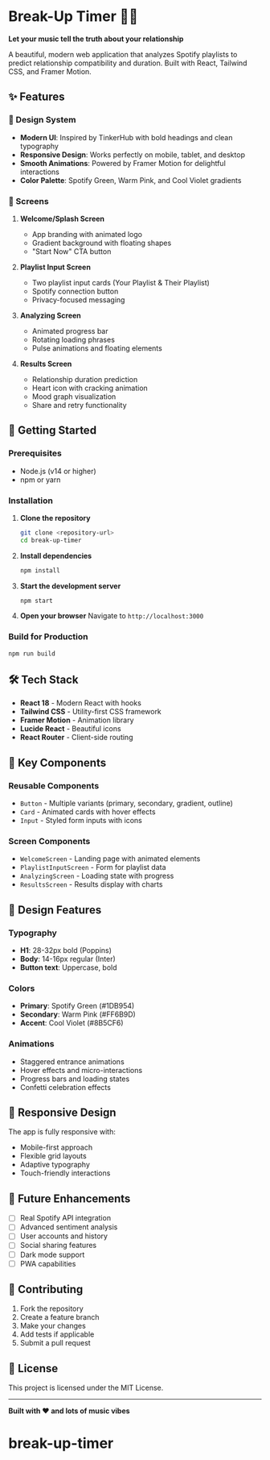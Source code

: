 # Break-Up Timer 🎵💔

**Let your music tell the truth about your relationship**

A beautiful, modern web application that analyzes Spotify playlists to predict relationship compatibility and duration. Built with React, Tailwind CSS, and Framer Motion.

## ✨ Features

### 🎨 Design System
- **Modern UI**: Inspired by TinkerHub with bold headings and clean typography
- **Responsive Design**: Works perfectly on mobile, tablet, and desktop
- **Smooth Animations**: Powered by Framer Motion for delightful interactions
- **Color Palette**: Spotify Green, Warm Pink, and Cool Violet gradients

### 📱 Screens

1. **Welcome/Splash Screen**
   - App branding with animated logo
   - Gradient background with floating shapes
   - "Start Now" CTA button

2. **Playlist Input Screen**
   - Two playlist input cards (Your Playlist & Their Playlist)
   - Spotify connection button
   - Privacy-focused messaging

3. **Analyzing Screen**
   - Animated progress bar
   - Rotating loading phrases
   - Pulse animations and floating elements

4. **Results Screen**
   - Relationship duration prediction
   - Heart icon with cracking animation
   - Mood graph visualization
   - Share and retry functionality

## 🚀 Getting Started

### Prerequisites
- Node.js (v14 or higher)
- npm or yarn

### Installation

1. **Clone the repository**
   ```bash
   git clone <repository-url>
   cd break-up-timer
   ```

2. **Install dependencies**
   ```bash
   npm install
   ```

3. **Start the development server**
   ```bash
   npm start
   ```

4. **Open your browser**
   Navigate to `http://localhost:3000`

### Build for Production

```bash
npm run build
```

## 🛠️ Tech Stack

- **React 18** - Modern React with hooks
- **Tailwind CSS** - Utility-first CSS framework
- **Framer Motion** - Animation library
- **Lucide React** - Beautiful icons
- **React Router** - Client-side routing

## 🎯 Key Components

### Reusable Components
- `Button` - Multiple variants (primary, secondary, gradient, outline)
- `Card` - Animated cards with hover effects
- `Input` - Styled form inputs with icons

### Screen Components
- `WelcomeScreen` - Landing page with animated elements
- `PlaylistInputScreen` - Form for playlist data
- `AnalyzingScreen` - Loading state with progress
- `ResultsScreen` - Results display with charts

## 🎨 Design Features

### Typography
- **H1**: 28-32px bold (Poppins)
- **Body**: 14-16px regular (Inter)
- **Button text**: Uppercase, bold

### Colors
- **Primary**: Spotify Green (#1DB954)
- **Secondary**: Warm Pink (#FF6B9D)
- **Accent**: Cool Violet (#8B5CF6)

### Animations
- Staggered entrance animations
- Hover effects and micro-interactions
- Progress bars and loading states
- Confetti celebration effects

## 📱 Responsive Design

The app is fully responsive with:
- Mobile-first approach
- Flexible grid layouts
- Adaptive typography
- Touch-friendly interactions

## 🔮 Future Enhancements

- [ ] Real Spotify API integration
- [ ] Advanced sentiment analysis
- [ ] User accounts and history
- [ ] Social sharing features
- [ ] Dark mode support
- [ ] PWA capabilities

## 🤝 Contributing

1. Fork the repository
2. Create a feature branch
3. Make your changes
4. Add tests if applicable
5. Submit a pull request

## 📄 License

This project is licensed under the MIT License.

---

**Built with ❤️ and lots of music vibes**
# break-up-timer
